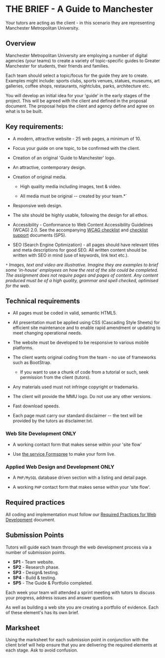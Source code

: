 # THE BRIEF - A Guide to Manchester

Your tutors are acting as the client - in this scenario they are representing Manchester Metropolitan University.

## Overview

Manchester Metropolitan University are employing a number of digital agencies (your teams) to create a variety of topic-specific guides to Greater Manchester for students, their friends and families.

Each team should select a topic/focus for the guide they are to create. Examples might include: sports clubs, sports venues, statues, museums, art galleries, coffee shops, restaurants, nightclubs, parks, architecture etc.

You will develop an initial idea for your 'guide' in the early stages of the project. This will be agreed with the client and defined in the proposal document. The proposal helps the client and agency define and agree on what is to be built.

## Key requirements:

-  A modern, attractive website - 25 web pages, a minimum of 10.

-  Focus your guide on one topic, to be confirmed with the client.

-  Creation of an original 'Guide to Manchester' logo.

-  An attractive, contemporary design.

-  Creation of original media. 

    - High quality media including images, text & video.
    
    - All media must be original -- created by your team.*`

-  Responsive web design.

-  The site should be highly usable, following the design for all ethos.

- Accessibility - Conformance to Web Content Accessibility Guidelines (WCAG) 2.0. See the accompanying [WCAG checklist](https://webaim.org/standards/wcag/WCAG2Checklist.pdf) and [checklist support](../../raw/master/support/WCAG2_checklist_support.doc) documents (SP5).

- SEO (Search Engine Optimization) - all pages should have relevant titles and meta descriptions for good SEO. All written content should be written with SEO in mind (use of keywords, link text etc.).

`*` *Images, text and video are illustrative. Imagine they are examples to brief some 'in-house' employees on how the rest of the site could be completed. The assignment does not require pages and pages of content. Any content produced must be of a high quality, grammar and spell checked, optimised for the web.*

## Technical requirements

-  All pages must be coded in valid, semantic HTML5. 

-  All presentation must be applied using CSS (Cascading Style Sheets) for efficient site maintenance and to enable rapid amendment or updating to meet changing operational needs.  

-  The website must be developed to be responsive to various mobile platforms.

- The client wants original coding from the team - no use of frameworks such as BootStrap.

    - If you want to use a chunk of code from a tutorial or such, seek permission from the client (tutors).

-  Any materials used must not infringe copyright or trademarks.

-  The client will provide the MMU logo. Do not use any other versions.

-  Fast download speeds.

-  Each page must carry our standard disclaimer -- the text will be provided by the tutors as disclaimer.txt.

### Web Site Development ONLY

-  A working contact form that makes sense within your 'site flow'

- Use [the service Formspree](https://formspree.io/) to make your form live.

### Applied Web Design and Development ONLY

-  A `PHP/MySQL` database driven section with a listing and detail page.

-  A working `PHP` contact form that makes sense within your 'site flow'.

## Required practices

 All coding and implementation must follow our [Required Practices for Web Development](http://bit.ly/mmu-web-required) document.

## Submission Points

Tutors will guide each team through the web development process via a number of submission points.

- **SP1** - Team website.
- **SP2** - Research phase.
- **SP3** - Design&amp; testing.
- **SP4** - Build &amp; testing.
- **SP5** - The Guide &amp; Portfolio completed.

Each week your team will attended a sprint meeting with tutors to discuss your progress, address issues and answer questions.

As well as building a web site you are creating a portfolio of evidence. Each of these element's has its own brief.

 ## Marksheet

 Using the marksheet for each submission point in conjunction with the client brief will help ensure that you are delivering the required elements at each stage. Ask to avoid confusion.